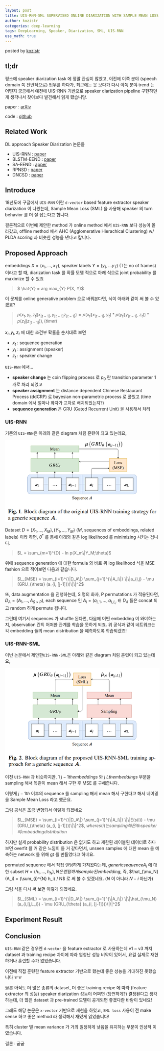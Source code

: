 ```yaml
---
layout: post
title: UIS-RNN-SML SUPERVISED ONLINE DIARIZATION WITH SAMPLE MEAN LOSS FOR MULTI-DOMAIN DATA
author: kozistr
categories: deep-learning
tags: DeepLearning, Speaker, Diarization, SML, UIS-RNN
use_math: true
---
```


posted by [kozistr](http://kozistr.tech)

## tl;dr

평소에 speaker diarization task 에 정말 관심이 많았고, 이전에 이쪽 분야 (speech domain 쪽 전반적으로) 업무를 하다가, 최근에는 못 보다가
다시 이쪽 분야 trend 는 어떤지 궁금해서 예전에 UIS-RNN 기반으로 speaker diarization pipeline 구현하던 게 생각나서 찾아보다 발견해서 읽게 됐습니당.

paper : [arXiv](https://arxiv.org/pdf/1911.01266.pdf)

code : [github](https://github.com/DonkeyShot21/uis-rnn-sml)

## Related Work

DL approach Speaker Diarization 논문들

* UIS-RNN : [paper](https://arxiv.org/pdf/1810.04719.pdf)
* BLSTM-EEND : [paper](https://arxiv.org/pdf/1909.05952.pdf)
* SA-EEND : [apper](https://arxiv.org/pdf/1909.06247.pdf)
* RPNSD : [paper](https://arxiv.org/pdf/2002.06220.pdf)
* DNCSD : [paper](https://arxiv.org/pdf/1910.09703.pdf)

## Introduce

18년도에 구글에서 `UIS-RNN` 이란 `d-vector` based feature extractor speaker diarization 이 나왔는데, 
Sample Mean Loss (SML) 을 사용해 speaker 의 turn behavior 를 더 잘 잡는다고 합니다.

결론적으로 이번에 제안한 method 가 online method 에서 `UIS-RNN` 보다 성능이 올라갔고, offline method 에서 AHC (Agglomerative Hierachical Clustering) w/ PLDA scoring 과 비슷한 성능을 낸다고 캅니다.

## Proposed Approach

embeddings $X = (x_1, ..., x_T)$, speaker labels $Y = (y_1, ... y_T)$ (T는 no of frames) 이라고 할 때,
diarization task 를 확률 모델 적으로 아래 식으로 joint probability 를 maximize 할 수 있죠

> $ \hat{Y}  = arg max_{Y} P(X, Y)$ 

이 문제를 online generative problem 으로 바꿔본다면, 식이 아래와 같이 써 볼 수 있겠죠?

> $p(x_t, y_t, z_t\|x_{[t-1]}, y_{[t-1]} z_{[t-1]}) = p(x_t\|x_{[t-1]}, y_t) * p(y_t\|y_{[t-1]}, z_t)) * p(z_t\|z_{[t-1]})), (time  t)$

$x_t, y_t, z_t$ 에 대한 조건부 확률을 순서대로 보면 

* $x_t$ : sequence generation
* $y_t$ : assignment (speaker)
* $z_t$ : speaker change

`UIS-RNN` 에서...

* **speaker change** 는 coin flipping process 로 $p_0$ 란 transition parameter 1개로 처리 되었고
* **speaker assignment** 는 distance dependent Chinese Restaurant Process (ddCRP) 로 bayesian non-parametric process 로 풀었고 (time domain 에서 얼마나 화자가 교차로 배치되었는지?)
* **sequence generation** 은 GRU (Gated Recurrent Unit) 을 사용해서 처리

### UIS-RNN

기존의 `UIS-RNN`은 아래와 같은 diagram 처럼 훈련이 되고 있는데요,

![img](/assets/UIS-RNN-SML/uis-rnn.png)

Dataset $D = {(X_1, ..., X_M), (Y_1, ..., Y_M)}$ ($M$, sequences of embeddings, related labels) 이라 하면, 
$\theta^*$ 를 통해 아래와 같은 log likelihood 를 minimizing 시키는 겁니다.

>  $L = \sum_{m=1}^{D} - ln p(X_m\|Y_M;\theta)$

위에 sequence generation 에 대한 formula 와 바로 위 log likelihood 식을 MSE fashion 으로 적어보면 다음과 같습니다.

> $L_{MSE} = \sum_{i=1}^{\|D_A\|} \sum_{j=1}^{\|A_i\|} \|\|a_{i,j} - \mu (GRU_{\theta} (a_{i, [j-1]}))\|\|^2$

또, data augmentation 을 진행하는데, S 명의 화자, P permutations 가 적용된다면, $D_A = (A_1, ..., A_{S \times P})$, 
each sequence 인 $A_i = (a_{i,1}, ..., a_{i,L_i} \in D_A$ 들은 concat 되고 random 하게 permute 됩니다.

그런데 여기서 sequences 가 shuffle 된다면, 다음에 어떤 embedding 이 와야하는 지, observation 간의 어떠한 관계를 학습을 못하게 되죠.
위 공식과 같이 네트워크는 각 embedding 들의 mean distribution 을 예측하도록 학습되겠죠!

### UIS-RNN-SML

이번 논문에서 제안한`UIS-RNN-SML`은 아래와 같은 diagram 처럼 훈련이 되고 있는데요,

![img](/assets/UIS-RNN-SML/uis-rnn-sml.png)

이전 `UIS-RNN` 과 비슷하지만, $1 ~ j-1 th embeddings$ 와 $j ~ L th embeddings$ 부분을 sampling 해서 똑같이 mean 해서 구한 후 MSE 를 구해줍니다.

이렇게 $j - 1 th$ 이후의 sequence 를 sampling 해서 mean 해서 구한다고 해서 네이밍을 Sample Mean Loss 라고 했군요.

그럼 공식은 조금 변형되서 이렇게 되겠네요

> $L_{MSE} = \sum_{i=1}^{\|D_A\|} \sum_{j=1}^{\|A_i\|} \|\|E(s(i)) - \mu (GRU_{\theta} (a_{i, [j-1]}))\|\|^2$, $where s(i) 는 sampling 해 온 i th speaker 의 embedding distribution$

하지만 실제 probability distribution 은 없기도 하고 제한된 레이블된 데이터로 하다보면 overfit 될 거 같은 느낌이 들 거 같다면서, 
unseen samples 에 대한 mean 을 예측하는 network 를 위해 gt 를 만들었다고 하네요. 

permuted sequence 에서 직접 랜덤하게 가져왔다는데, $generic sequence A_i$ 에 대한 subset $H = (h_1, ..., h_N), N 은 랜덤하게 sample 된 embedding$,
즉, $\hat_{\mu_N}(A_i) = (\sum_{i}^{N} h_i) / N$ 로 써 볼 수 있겠네요. ($N$ 이 아니라 $N - i$ 아닌가)

그럼 식을 다시 써 보면 이렇게 되겠네요.

> $L_{SML} = \sum_{i=1}^{\|D_A\|} \sum_{j=1}^{\|A_i\|} \|\|\hat_{\mu_N}(a_{i,[j,L_i}) - \mu (GRU_{\theta} (a_{i, [j-1]}))\|\|^2$

## Experiment Result



## Conclusion

`UIS-RNN` 같은 경우엔 `d-vector` 을 feature extractor 로 사용하는데 v1 ~ v3 까지 dataset 과 training recipe 차이에 따라 엄청난 성능 비약이 있어서,
요걸 실제로 재현하거나 훈련할 수가 없었습니다. 

이전에 직접 훈련한 feature extractor 기반으로 했는데 좋은 성능을 기대하진 못했습니다 ㅠㅠ

물론 아직도 더 많은 종류의 dataset, 더 좋은 training recipe 에 따라 (feature extractor 의 성능) 
speaker diarization 성능이 어쩌면 (당연하게?) 결정된다고 생각하는데, 더 많은 dataset 과 pre-trained 모델이 공개되면 좋겠다란 바람이 있네요!

그래도 해당 논문은 `x-vector` 기반으로 재현을 하였고, `SML loss` 사용이 전 make sense 하고 좋은 method 라 생각해서 재밌게 읽었습니다!

특히 cluster 별 mean variance 가 거의 일정하게 낮음을 유지하는 부분이 인상적 이였습니다.

결론 : 굳굳
